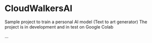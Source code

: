 # CloudWalkersAI

Sample project to train a personal AI model (Text to art generator)
The project is in development and in test on Google Colab

...
